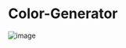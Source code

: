 # Color-Generator


![image](https://user-images.githubusercontent.com/51932344/119235830-f9e68c80-bb3c-11eb-8030-2fdf68864a92.png)

